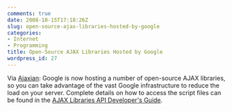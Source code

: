 ```yaml
---
comments: true
date: 2008-10-15T17:18:26Z
slug: open-source-ajax-libraries-hosted-by-google
categories:
- Internet
- Programming
title: Open-Source AJAX Libraries Hosted by Google
wordpress_id: 27
---
```


Via [Ajaxian](http://ajaxian.com/archives/announcing-ajax-libraries-api-speed-up-your-ajax-apps-with-googles-infrastructure): Google is now hosting a number of open-source AJAX libraries, so you can take advantage of the vast Google infrastructure to reduce the load on your server. Complete details on how to access the script files can be found in the [AJAX Libraries API Developer's Guide](http://code.google.com/apis/ajaxlibs/documentation/).
